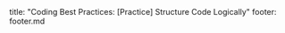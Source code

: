 <frontmatter>
title: "Coding Best Practices: [Practice] Structure Code Logically"
footer: footer.md
</frontmatter>

<include src="navbar.md" boilerplate />

<include src="unit-inPage-asFlat.md" boilerplate />